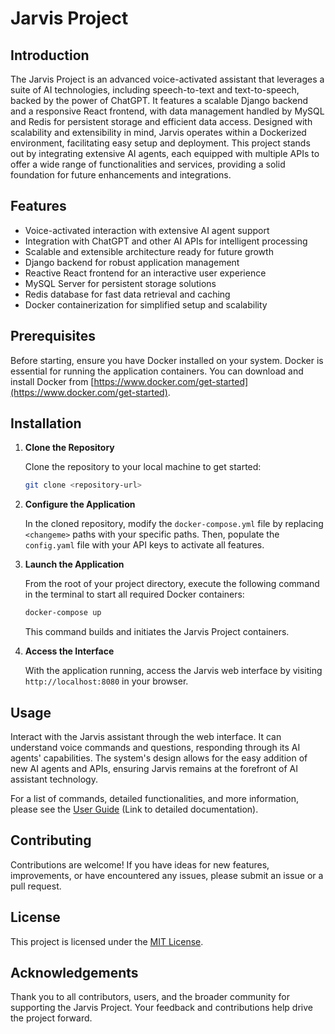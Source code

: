 # Jarvis Project

## Introduction

The Jarvis Project is an advanced voice-activated assistant that leverages a suite of AI technologies, including speech-to-text and text-to-speech, backed by the power of ChatGPT. It features a scalable Django backend and a responsive React frontend, with data management handled by MySQL and Redis for persistent storage and efficient data access. Designed with scalability and extensibility in mind, Jarvis operates within a Dockerized environment, facilitating easy setup and deployment. This project stands out by integrating extensive AI agents, each equipped with multiple APIs to offer a wide range of functionalities and services, providing a solid foundation for future enhancements and integrations.

## Features

- Voice-activated interaction with extensive AI agent support
- Integration with ChatGPT and other AI APIs for intelligent processing
- Scalable and extensible architecture ready for future growth
- Django backend for robust application management
- Reactive React frontend for an interactive user experience
- MySQL Server for persistent storage solutions
- Redis database for fast data retrieval and caching
- Docker containerization for simplified setup and scalability

## Prerequisites

Before starting, ensure you have Docker installed on your system. Docker is essential for running the application containers. You can download and install Docker from [https://www.docker.com/get-started](https://www.docker.com/get-started).

## Installation

1. **Clone the Repository**

    Clone the repository to your local machine to get started:

    ```bash
    git clone <repository-url>
    ```

2. **Configure the Application**

    In the cloned repository, modify the `docker-compose.yml` file by replacing `<changeme>` paths with your specific paths. Then, populate the `config.yaml` file with your API keys to activate all features.

3. **Launch the Application**

    From the root of your project directory, execute the following command in the terminal to start all required Docker containers:

    ```bash
    docker-compose up
    ```

    This command builds and initiates the Jarvis Project containers.

4. **Access the Interface**

    With the application running, access the Jarvis web interface by visiting `http://localhost:8080` in your browser.

## Usage

Interact with the Jarvis assistant through the web interface. It can understand voice commands and questions, responding through its AI agents' capabilities. The system's design allows for the easy addition of new AI agents and APIs, ensuring Jarvis remains at the forefront of AI assistant technology.

For a list of commands, detailed functionalities, and more information, please see the [User Guide](#) (Link to detailed documentation).

## Contributing

Contributions are welcome! If you have ideas for new features, improvements, or have encountered any issues, please submit an issue or a pull request.

## License

This project is licensed under the [MIT License](LICENSE.md).

## Acknowledgements

Thank you to all contributors, users, and the broader community for supporting the Jarvis Project. Your feedback and contributions help drive the project forward.
